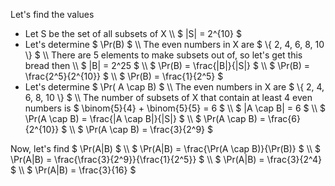 Let's find the values
<ul>
<li> Let S be the set of all subsets of X \\
$ |S| = 2^{10} $
	<li> Let's determine $ \Pr(B) $ \\
	      The even numbers in X are $ \{ 2, 4, 6, 8, 10 \} $ \\
	      There are 5 elements to make subsets out of, so let's get this bread then \\
	      $ |B| = 2^25 $ \\
	      $ \Pr(B) = \frac{|B|}{|S|} $ \\
	      $ \Pr(B) = \frac{2^5}{2^{10}} $ \\
	      $ \Pr(B) = \frac{1}{2^5} $
	<li> Let's determine $ \Pr( A \cap B) $ \\
	      The even numbers in X are $ \{ 2, 4, 6, 8, 10 \} $ \\
	      The number of subsets of X that contain at least 4 even numbers is $ \binom{5}{4} + \binom{5}{5} = 6 $ \\
	      $ |A \cap B| = 6 $ \\
	      $ \Pr(A \cap B) = \frac{|A \cap B|}{|S|} $ \\
	      $ \Pr(A \cap B) = \frac{6}{2^{10}} $ \\
	      $ \Pr(A \cap B) = \frac{3}{2^9} $
</ul>
Now, let's find $ \Pr(A|B) $ \\
$ \Pr(A|B) = \frac{\Pr(A \cap B)}{\Pr(B)} $ \\
$ \Pr(A|B) = \frac{\frac{3}{2^9}}{\frac{1}{2^5}} $ \\
$ \Pr(A|B) = \frac{3}{2^4} $ \\
$ \Pr(A|B) = \frac{3}{16} $

